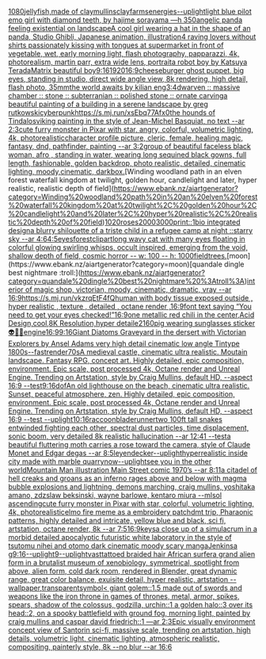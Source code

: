 [1080](https://www.ebank.nz/aiartgenerator?category=1080)[jellyfish,made of clay](https://www.ebank.nz/aiartgenerator?category=jellyfish%2Cmade%20of%20clay)[mullins](https://www.ebank.nz/aiartgenerator?category=mullins)[clay](https://www.ebank.nz/aiartgenerator?category=clay)[farms](https://www.ebank.nz/aiartgenerator?category=farms)[energies](https://www.ebank.nz/aiartgenerator?category=energies)[--uplight](https://www.ebank.nz/aiartgenerator?category=--uplight)[light blue pilot emo girl with diamond teeth, by hajime sorayama —h 350](https://www.ebank.nz/aiartgenerator?category=light%20blue%20pilot%20emo%20girl%20with%20diamond%20teeth%2C%20by%20hajime%20sorayama%20%E2%80%94h%20350)[angelic panda feeling existential on landscape](https://www.ebank.nz/aiartgenerator?category=angelic%20panda%20feeling%20existential%20on%20landscape)[A cool girl wearing a hat in the shape of an panda, Studio Ghibli, Japanese animation, illustration](https://www.ebank.nz/aiartgenerator?category=A%20cool%20girl%20wearing%20a%20hat%20in%20the%20shape%20of%20an%20panda%2C%20Studio%20Ghibli%2C%20Japanese%20animation%2C%20illustration)[4 raving lovers without shirts passionately kissing with tongues at supermarket in front of vegetable, wet, early morning light, flash photography, papparazzi, 4k, photorealism, martin parr, extra wide lens, portrait](https://www.ebank.nz/aiartgenerator?category=4%20raving%20lovers%20without%20shirts%20passionately%20kissing%20with%20tongues%20at%20supermarket%20in%20front%20of%20vegetable%2C%20wet%2C%20early%20morning%20light%2C%20flash%20photography%2C%20papparazzi%2C%204k%2C%20photorealism%2C%20martin%20parr%2C%20extra%20wide%20lens%2C%20portrait)[a robot boy by Katsuya Terada](https://www.ebank.nz/aiartgenerator?category=a%20robot%20boy%20by%20Katsuya%20Terada)[Matrix beautiful boy](https://www.ebank.nz/aiartgenerator?category=Matrix%20beautiful%20boy)[9:16](https://www.ebank.nz/aiartgenerator?category=9%3A16)[1920](https://www.ebank.nz/aiartgenerator?category=1920)[16:9](https://www.ebank.nz/aiartgenerator?category=16%3A9)[cheeseburger ghost puppet, big eyes, standing in studio, direct wide angle view, 8k rendering, high detail, flash photo, 35mm](https://www.ebank.nz/aiartgenerator?category=cheeseburger%20ghost%20puppet%2C%20big%20eyes%2C%20standing%20in%20studio%2C%20direct%20wide%20angle%20view%2C%208k%20rendering%2C%20high%20detail%2C%20flash%20photo%2C%2035mm)[the world awaits by kilian eng](https://www.ebank.nz/aiartgenerator?category=the%20world%20awaits%20by%20kilian%20eng)[3:4](https://www.ebank.nz/aiartgenerator?category=3%3A4)[dwarven :: massive chamber :: stone :: subterranian :: polished stone :: ornate carving](https://www.ebank.nz/aiartgenerator?category=dwarven%20%3A%3A%20massive%20chamber%20%3A%3A%20stone%20%3A%3A%20subterranian%20%3A%3A%20polished%20stone%20%3A%3A%20ornate%20carving)[a beautiful painting of a building in a serene landscape by greg rutkowski](https://www.ebank.nz/aiartgenerator?category=a%20beautiful%20painting%20of%20a%20building%20in%20a%20serene%20landscape%20by%20greg%20rutkowski)[cyberpunk](https://www.ebank.nz/aiartgenerator?category=cyberpunk)[<https://s.mj.run/xsEbq77Afx0>](https://www.ebank.nz/aiartgenerator?category=%3Chttps%3A//s.mj.run/xsEbq77Afx0%3E)[the hounds of Tindalos](https://www.ebank.nz/aiartgenerator?category=the%20hounds%20of%20Tindalos)[viking painting in the style of Jean-Michel Basquiat, no text --ar 2:3](https://www.ebank.nz/aiartgenerator?category=viking%20painting%20in%20the%20style%20of%20Jean-Michel%20Basquiat%2C%20no%20text%20--ar%202%3A3)[cute furry monster in Pixar with star, angry, colorful, volumetric lighting, 4k, photorealistic](https://www.ebank.nz/aiartgenerator?category=cute%20furry%20monster%20in%20Pixar%20with%20star%2C%20angry%2C%20colorful%2C%20volumetric%20lighting%2C%204k%2C%20photorealistic)[character profile picture, cleric, female, healing magic, fantasy, dnd, pathfinder, painting --ar 3:2](https://www.ebank.nz/aiartgenerator?category=character%20profile%20picture%2C%20cleric%2C%20female%2C%20healing%20magic%2C%20fantasy%2C%20dnd%2C%20pathfinder%2C%20painting%20--ar%203%3A2)[group of beautiful faceless black woman, afro , standing in water, wearing long sequined black gowns, full length, fashionable, golden backdrop, photo realistic, detailed, cinematic lighting, moody,cinematic, dark](https://www.ebank.nz/aiartgenerator?category=group%20of%20beautiful%20faceless%20black%20woman%2C%20afro%20%2C%20standing%20in%20water%2C%20wearing%20long%20sequined%20black%20gowns%2C%20full%20length%2C%20fashionable%2C%20golden%20backdrop%2C%20photo%20realistic%2C%20detailed%2C%20cinematic%20lighting%2C%20moody%2Ccinematic%2C%20dark)[box.](https://www.ebank.nz/aiartgenerator?category=box.)[Winding woodland path in an elven forest waterfall kingdom at twilight, golden hour, candlelight and later, hyper realistic, realistic depth of field](https://www.ebank.nz/aiartgenerator?category=Winding%20woodland%20path%20in%20an%20elven%20forest%20waterfall%20kingdom%20at%20twilight%2C%20golden%20hour%2C%20candlelight%20and%20later%2C%20hyper%20realistic%2C%20realistic%20depth%20of%20field)[1020](https://www.ebank.nz/aiartgenerator?category=1020)[roses](https://www.ebank.nz/aiartgenerator?category=roses)[2000](https://www.ebank.nz/aiartgenerator?category=2000)[3000](https://www.ebank.nz/aiartgenerator?category=3000)[print::1](https://www.ebank.nz/aiartgenerator?category=print%3A%3A1)[bio integrated design](https://www.ebank.nz/aiartgenerator?category=bio%20integrated%20design)[a blurry shilouette of a triste child in a refugee camp at night ::starry sky --ar 4:6](https://www.ebank.nz/aiartgenerator?category=a%20blurry%20shilouette%20of%20a%20triste%20child%20in%20a%20refugee%20camp%20at%20night%20%3A%3Astarry%20sky%20--ar%204%3A6)[4:5](https://www.ebank.nz/aiartgenerator?category=4%3A5)[eyes](https://www.ebank.nz/aiartgenerator?category=eyes)[forest](https://www.ebank.nz/aiartgenerator?category=forest)[clipart](https://www.ebank.nz/aiartgenerator?category=clipart)[long wavy cat with many eyes floating in colorful glowing swirling whisps, occult inspired, emerging from the void, shallow depth of field, cosmic horror -- w: 100 -- h: 1000](https://www.ebank.nz/aiartgenerator?category=long%20wavy%20cat%20with%20many%20eyes%20floating%20in%20colorful%20glowing%20swirling%20whisps%2C%20occult%20inspired%2C%20emerging%20from%20the%20void%2C%20shallow%20depth%20of%20field%2C%20cosmic%20horror%20--%20w%3A%20100%20--%20h%3A%201000)[field](https://www.ebank.nz/aiartgenerator?category=field)[trees.](https://www.ebank.nz/aiartgenerator?category=trees.)[moon](https://www.ebank.nz/aiartgenerator?category=moon)[quandale dingle best nightmare :troll:](https://www.ebank.nz/aiartgenerator?category=quandale%20dingle%20best%20nightmare%20%3Atroll%3A)[interior of magic shop, victorian, moody, cinematic, dramatic, vray --ar 16:9](https://www.ebank.nz/aiartgenerator?category=interior%20of%20magic%20shop%2C%20victorian%2C%20moody%2C%20cinematic%2C%20dramatic%2C%20vray%20--ar%2016%3A9)[<https://s.mj.run/vkzrqEtF4fQ>](https://www.ebank.nz/aiartgenerator?category=%3Chttps%3A//s.mj.run/vkzrqEtF4fQ%3E)[human with body tissue exposed outside , hyper realistic , texture , detailed  , octane render ,](https://www.ebank.nz/aiartgenerator?category=human%20with%20body%20tissue%20exposed%20outside%20%2C%20hyper%20realistic%20%2C%20texture%20%2C%20detailed%20%20%2C%20octane%20render%20%2C)[16:9](https://www.ebank.nz/aiartgenerator?category=16%3A9)[font text saying “You need to get your eyes checked!”](https://www.ebank.nz/aiartgenerator?category=font%20text%20saying%20%E2%80%9CYou%20need%20to%20get%20your%20eyes%20checked%21%E2%80%9D)[16:9](https://www.ebank.nz/aiartgenerator?category=16%3A9)[one metallic red chili in the center,Acid Design,cool,8K Resolution,hyper detaile](https://www.ebank.nz/aiartgenerator?category=one%20metallic%20red%20chili%20in%20the%20center%2CAcid%20Design%2Ccool%2C8K%20Resolution%2Chyper%20detaile)[2160](https://www.ebank.nz/aiartgenerator?category=2160)[pig wearing sunglasses sticker](https://www.ebank.nz/aiartgenerator?category=pig%20wearing%20sunglasses%20sticker)[👽🤖💀](https://www.ebank.nz/aiartgenerator?category=%F0%9F%91%BD%F0%9F%A4%96%F0%9F%92%80)[engine](https://www.ebank.nz/aiartgenerator?category=engine)[16:9](https://www.ebank.nz/aiartgenerator?category=16%3A9)[9:16](https://www.ebank.nz/aiartgenerator?category=9%3A16)[Giant Diatoms Graveyard in the dersert with Victorian Explorers by Ansel Adams very high detail cinematic low angle Tintype 1800s](https://www.ebank.nz/aiartgenerator?category=Giant%20Diatoms%20Graveyard%20in%20the%20dersert%20with%20Victorian%20Explorers%20by%20Ansel%20Adams%20very%20high%20detail%20cinematic%20low%20angle%20Tintype%201800s)[--fast](https://www.ebank.nz/aiartgenerator?category=--fast)[render](https://www.ebank.nz/aiartgenerator?category=render)[70s](https://www.ebank.nz/aiartgenerator?category=70s)[A medieval castle, cinematic ultra realistic. Moutain landscape. Fantasy RPG, concept art. Highly detailed, epic composition, environment. Epic scale, post processed 4k, Octane render and Unreal Engine. Trending on Artstation, style by Craig Mullins, default HD, --aspect 16:9 --test](https://www.ebank.nz/aiartgenerator?category=A%20medieval%20castle%2C%20cinematic%20ultra%20realistic.%20Moutain%20landscape.%20Fantasy%20RPG%2C%20concept%20art.%20Highly%20detailed%2C%20epic%20composition%2C%20environment.%20Epic%20scale%2C%20post%20processed%204k%2C%20Octane%20render%20and%20Unreal%20Engine.%20Trending%20on%20Artstation%2C%20style%20by%20Craig%20Mullins%2C%20default%20HD%2C%20--aspect%2016%3A9%20--test)[9:16](https://www.ebank.nz/aiartgenerator?category=9%3A16)[dof](https://www.ebank.nz/aiartgenerator?category=dof)[An old lighthouse on the beach, cinematic ultra realistic. Sunset, peaceful atmosphere, zen. Highly detailed, epic composition, environment. Epic scale, post processed 4k, Octane render and Unreal Engine. Trending on Artstation, style by Craig Mullins, default HD, --aspect 16:9 --test --uplight](https://www.ebank.nz/aiartgenerator?category=An%20old%20lighthouse%20on%20the%20beach%2C%20cinematic%20ultra%20realistic.%20Sunset%2C%20peaceful%20atmosphere%2C%20zen.%20Highly%20detailed%2C%20epic%20composition%2C%20environment.%20Epic%20scale%2C%20post%20processed%204k%2C%20Octane%20render%20and%20Unreal%20Engine.%20Trending%20on%20Artstation%2C%20style%20by%20Craig%20Mullins%2C%20default%20HD%2C%20--aspect%2016%3A9%20--test%20--uplight)[10:16](https://www.ebank.nz/aiartgenerator?category=10%3A16)[raccoon](https://www.ebank.nz/aiartgenerator?category=raccoon)[bladerunner](https://www.ebank.nz/aiartgenerator?category=bladerunner)[two 100ft tall snakes entwinded fighting each other, spectral dust particles, time displacement, sonic boom, very detailed 8k realistic hallucination --ar 12:41 --test](https://www.ebank.nz/aiartgenerator?category=two%20100ft%20tall%20snakes%20entwinded%20fighting%20each%20other%2C%20spectral%20dust%20particles%2C%20time%20displacement%2C%20sonic%20boom%2C%20very%20detailed%208k%20realistic%20hallucination%20--ar%2012%3A41%20--test)[a beautiful fluttering moth carries a rose toward the camera, style of Claude Monet and Edgar degas --ar 8:5](https://www.ebank.nz/aiartgenerator?category=a%20beautiful%20fluttering%20moth%20carries%20a%20rose%20toward%20the%20camera%2C%20style%20of%20Claude%20Monet%20and%20Edgar%20degas%20--ar%208%3A5)[leyendecker](https://www.ebank.nz/aiartgenerator?category=leyendecker)[--uplight](https://www.ebank.nz/aiartgenerator?category=--uplight)[hyperrealistic inside city made with marble quarry](https://www.ebank.nz/aiartgenerator?category=hyperrealistic%20inside%20city%20made%20with%20marble%20quarry)[now](https://www.ebank.nz/aiartgenerator?category=now)[--uplight](https://www.ebank.nz/aiartgenerator?category=--uplight)[see you in the other world](https://www.ebank.nz/aiartgenerator?category=see%20you%20in%20the%20other%20world)[Mountain Man illustration Main Street comic 1970’s --ar 8:11](https://www.ebank.nz/aiartgenerator?category=Mountain%20Man%20illustration%20Main%20Street%20comic%201970%E2%80%99s%20--ar%208%3A11)[a citadel of hell creaks and groans as an inferno rages above and below with magma bubble explosions and lightning, demons marching, craig mullins, yoshitaka amano, zdzslaw beksinski, wayne barlowe, kentaro miura --ml](https://www.ebank.nz/aiartgenerator?category=a%20citadel%20of%20hell%20creaks%20and%20groans%20as%20an%20inferno%20rages%20above%20and%20below%20with%20magma%20bubble%20explosions%20and%20lightning%2C%20demons%20marching%2C%20craig%20mullins%2C%20yoshitaka%20amano%2C%20zdzslaw%20beksinski%2C%20wayne%20barlowe%2C%20kentaro%20miura%20--ml)[sol ascending](https://www.ebank.nz/aiartgenerator?category=sol%20ascending)[cute furry monster in Pixar with star, colorful, volumetric lighting, 4k, photorealistic](https://www.ebank.nz/aiartgenerator?category=cute%20furry%20monster%20in%20Pixar%20with%20star%2C%20colorful%2C%20volumetric%20lighting%2C%204k%2C%20photorealistic)[elmo fire meme as a embroidery patch](https://www.ebank.nz/aiartgenerator?category=elmo%20fire%20meme%20as%20a%20embroidery%20patch)[dmt trip, Pharaonic patterns, highly detailed and intricate, yellow blue and black, sci fi, artstation, octane render, 8k --ar 7:5](https://www.ebank.nz/aiartgenerator?category=dmt%20trip%2C%20Pharaonic%20patterns%2C%20highly%20detailed%20and%20intricate%2C%20yellow%20blue%20and%20black%2C%20sci%20fi%2C%20artstation%2C%20octane%20render%2C%208k%20--ar%207%3A5)[16:9](https://www.ebank.nz/aiartgenerator?category=16%3A9)[keys](https://www.ebank.nz/aiartgenerator?category=keys)[a close up of a simulacrum in a morbid detailed apocalyptic futuristic white laboratory in the style of tsutomu nihei and otomo dark cinematic moody scary manga](https://www.ebank.nz/aiartgenerator?category=a%20close%20up%20of%20a%20simulacrum%20in%20a%20morbid%20detailed%20apocalyptic%20futuristic%20white%20laboratory%20in%20the%20style%20of%20tsutomu%20nihei%20and%20otomo%20dark%20cinematic%20moody%20scary%20manga)[Jenkins](https://www.ebank.nz/aiartgenerator?category=Jenkins)[a  g](https://www.ebank.nz/aiartgenerator?category=a%20%20g)[9:16](https://www.ebank.nz/aiartgenerator?category=9%3A16)[--uplight](https://www.ebank.nz/aiartgenerator?category=--uplight)[9](https://www.ebank.nz/aiartgenerator?category=9)[--uplight](https://www.ebank.nz/aiartgenerator?category=--uplight)[vast](https://www.ebank.nz/aiartgenerator?category=vast)[tattoed braided hair African surfer](https://www.ebank.nz/aiartgenerator?category=tattoed%20braided%20hair%20African%20surfer)[a grand alien form in a brutalist museum of xenobiology, symmetrical,  spotlight from above, alien form, cold dark room, rendered in Blender, great dynamic range, great color balance, exuisite detail, hyper realistic, artstation --wallpaper](https://www.ebank.nz/aiartgenerator?category=a%20grand%20alien%20form%20in%20a%20brutalist%20museum%20of%20xenobiology%2C%20symmetrical%2C%20%20spotlight%20from%20above%2C%20alien%20form%2C%20cold%20dark%20room%2C%20rendered%20in%20Blender%2C%20great%20dynamic%20range%2C%20great%20color%20balance%2C%20exuisite%20detail%2C%20hyper%20realistic%2C%20artstation%20--wallpaper)[,transparent](https://www.ebank.nz/aiartgenerator?category=%2Ctransparent)[symbol](https://www.ebank.nz/aiartgenerator?category=symbol)[< giant golem::1.5 made out of swords and weapons like the iron throne in games of thrones, metal, armor, spikes, spears, shadow of the colossus, godzilla, urchin::1 a golden halo::3 over its head::2, on a spooky battlefield with ground fog, morning light, painted by craig mullins and caspar david friedrich::1 —ar 2:3](https://www.ebank.nz/aiartgenerator?category=%3C%20giant%20golem%3A%3A1.5%20made%20out%20of%20swords%20and%20weapons%20like%20the%20iron%20throne%20in%20games%20of%20thrones%2C%20metal%2C%20armor%2C%20spikes%2C%20spears%2C%20shadow%20of%20the%20colossus%2C%20godzilla%2C%20urchin%3A%3A1%20a%20golden%20halo%3A%3A3%20over%20its%20head%3A%3A2%2C%20on%20a%20spooky%20battlefield%20with%20ground%20fog%2C%20morning%20light%2C%20painted%20by%20craig%20mullins%20and%20caspar%20david%20friedrich%3A%3A1%20%E2%80%94ar%202%3A3)[Epic visually environment concept view of  Santorin sci-fi, massive scale, trending on artstation, high details, volumetric light, cinematic lighting, atmospheric realistic, compositing, painterly style, 8k --no blur --ar 16:6](https://www.ebank.nz/aiartgenerator?category=Epic%20visually%20environment%20concept%20view%20of%20%20Santorin%20sci-fi%2C%20massive%20scale%2C%20trending%20on%20artstation%2C%20high%20details%2C%20volumetric%20light%2C%20cinematic%20lighting%2C%20atmospheric%20realistic%2C%20compositing%2C%20painterly%20style%2C%208k%20--no%20blur%20--ar%2016%3A6)